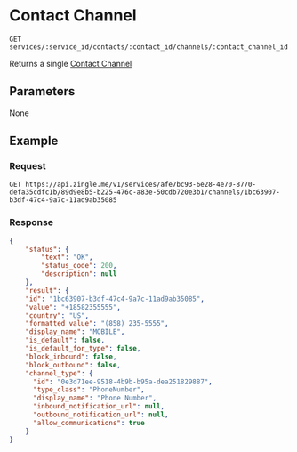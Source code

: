 # Contact Channel

    GET services/:service_id/contacts/:contact_id/channels/:contact_channel_id
    
Returns a single [Contact Channel]





## Parameters
None

## Example
### Request

    GET https://api.zingle.me/v1/services/afe7bc93-6e28-4e70-8770-defa35cdfc1b/89d9e8b5-b225-476c-a83e-50cdb720e3b1/channels/1bc63907-b3df-47c4-9a7c-11ad9ab35085

### Response
``` json
{
    "status": {
        "text": "OK",
        "status_code": 200,
        "description": null
    },
    "result": {
    "id": "1bc63907-b3df-47c4-9a7c-11ad9ab35085",
    "value": "+18582355555",
    "country": "US",
    "formatted_value": "(858) 235-5555",
    "display_name": "MOBILE",
    "is_default": false,
    "is_default_for_type": false,
    "block_inbound": false,
    "block_outbound": false,
    "channel_type": {
      "id": "0e3d71ee-9518-4b9b-b95a-dea251829887",
      "type_class": "PhoneNumber",
      "display_name": "Phone Number",
      "inbound_notification_url": null,
      "outbound_notification_url": null,
      "allow_communications": true
    }
}
```

[Contact Channel]: README.md
